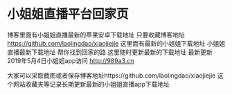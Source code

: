 # 小姐姐直播平台回家页  
博客里面有小姐姐直播最新的苹果安卓下载地址 只要收藏博客地址 https://github.com/laolingdao/xiaojiejie  这里面有最新的小姐姐下载地址
小姐姐直播最新下载地址 帮你找到回家的路 这里随时更新最新的下载地址
最新更新2019年5月4日小姐姐app访问
http://989a3.cn


大家可以采取截图或者保存博客地址https://github.com/laolingdao/xiaojiejie
这个网站收藏夹等记录长期更新最新的小姐姐直播app下载地址
